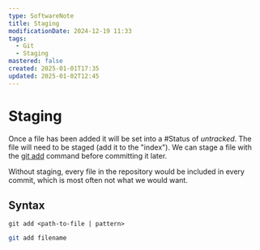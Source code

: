 ```yaml
---
type: SoftwareNote
title: Staging
modificationDate: 2024-12-19 11:33
tags:
  - Git
  - Staging
mastered: false
created: 2025-01-01T17:35
updated: 2025-01-02T12:45
---
```


# Staging

Once a file has been added it will be set into a #Status of *untracked*. The file will need to be staged (add it to the "index"). We can stage a file with the [git add](https://git-scm.com/docs/git-add) command before committing it later.

Without staging, every file in the repository would be included in every commit, which is most often not what we would want.

## Syntax

`git add <path-to-file | pattern>`

```bash
git add filename
```


